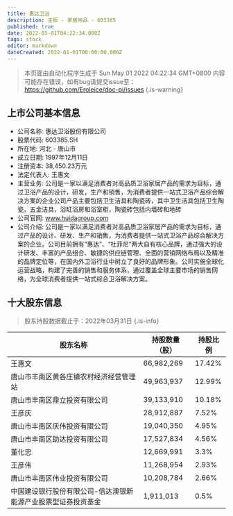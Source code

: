 ```yaml
---
title: 惠达卫浴
description: 主板 - 家居用品 - 603385
published: true
date: 2022-05-01T04:22:34.000Z
tags: stock
editor: markdown
dateCreated: 2022-01-01T00:00:00.000Z
---
```


> 本页面由自动化程序生成于 Sun May 01 2022 04:22:34 GMT+0800
> 内容可能存在错误，如有bug请提交issue至：https://github.com/Eroleice/doc-pi/issues
{.is-warning}

## 上市公司基本信息
- 公司名称: 惠达卫浴股份有限公司
- 股票代码: 603385.SH
- 所在地: 河北 - 唐山市
- 成立日期: 1997年12月11日
- 注册资本: 38,450.23万元
- 法定代表人: 王惠文
- 主营业务: 公司是一家以满足消费者对高品质卫浴家居产品的需求为目标，通过卫浴产品的设计，研发，生产和销售，为消费者提供一站式卫浴产品综合解决方案的企业公司产品主要包括卫生洁具和陶瓷砖，其中卫生洁具包括卫生陶瓷，五金洁具，浴缸浴房和浴室柜，陶瓷砖包括内墙砖和地砖
- 公司官网: www.huidagroup.com
- 公司介绍: 公司是一家以满足消费者对高品质卫浴家居产品的需求为目标，通过产品的设计、研发、生产和销售，为消费者提供一站式卫浴产品综合解决方案的企业。公司目前拥有“惠达”、“杜菲尼”两大自有核心品牌，通过强大的设计研发、丰富的产品组合、敏捷的供应链管理、全面的营销网络布局以及精准的品牌定位等，在国内外卫浴行业中树立了良好的品牌形象。公司实施全球化运营战略，构建了完善的销售和服务体系，通过覆盖全球主要市场的销售网络，为全球消费者提供一站式综合卫浴解决方案。


## 十大股东信息
> 股东持股数据截止于：2022年03月31日
{.is-info}

| 股东名称 | 持股数量（股） | 持股比例 |
| --- | --- | --- |
| 王惠文 | 66,982,269 | 17.42% |
| 唐山市丰南区黄各庄镇农村经济经营管理站 | 49,963,937 | 12.99% |
| 唐山市丰南区鼎立投资有限公司 | 39,133,910 | 10.18% |
| 王彦庆 | 28,912,887 | 7.52% |
| 唐山市丰南区庆伟投资有限公司 | 19,040,350 | 4.95% |
| 唐山市丰南区助达投资有限公司 | 17,527,834 | 4.56% |
| 董化忠 | 12,669,991 | 3.3% |
| 王彦伟 | 11,268,954 | 2.93% |
| 唐山市丰南区伟业投资有限公司 | 10,208,784 | 2.66% |
| 中国建设银行股份有限公司-信达澳银新能源产业股票型证券投资基金 | 1,911,013 | 0.5% |




